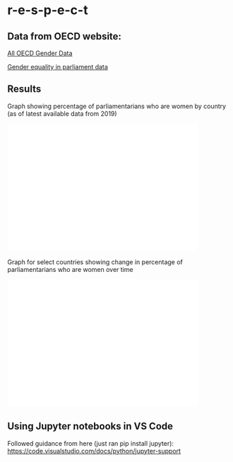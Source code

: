 # r-e-s-p-e-c-t


## Data from OECD website:

[All OECD Gender Data](https://www.oecd.org/gender/data/)

[Gender equality in parliament data](https://stats.oecd.org/Index.aspx?QueryId=104391)

## Results 

Graph showing percentage of parliamentarians who are women by country (as of latest available data from 2019)

![GEbyCountry](plots/GEbyCountry.png)

Graph for select countries showing change in percentage of parliamentarians who are women over time

![GEoverTime](plots/GEoverTime.png)

## Using Jupyter notebooks in VS Code
Followed guidance from here (just ran pip install jupyter): <br>
https://code.visualstudio.com/docs/python/jupyter-support

